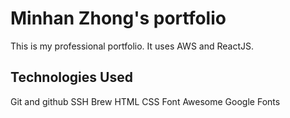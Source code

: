 # Minhan Zhong's portfolio

This is my professional portfolio. It uses AWS and ReactJS.

## Technologies Used

Git and github
SSH
Brew
HTML
CSS
Font Awesome
Google Fonts
